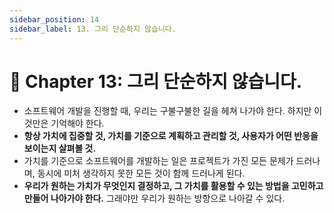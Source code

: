 ```yaml
---
sidebar_position: 14
sidebar_label: 13. 그리 단순하지 않습니다.
---
```


# 🌈 Chapter 13: 그리 단순하지 않습니다.
- 소프트웨어 개발을 진행할 때, 우리는 구불구불한 길을 헤쳐 나가야 한다. 하지만 이것만은 기억해야 한다.
- **항상 가치에 집중할 것, 가치를 기준으로 계획하고 관리할 것, 사용자가 어떤 반응을 보이는지 살펴볼 것.**
- 가치를 기준으로 소프트웨어를 개발하는 일은 프로젝트가 가진 모든 문제가 드러나며, 동시에 미처 생각하지 못한 모든 것이 함께 드러나게 된다.
- **우리가 원하는 가치가 무엇인지 결정하고, 그 가치를 활용할 수 있는 방법을 고민하고 만들어 나아가야 한다.** 그래야만 우리가 원하는 방향으로 나아갈 수 있다.
